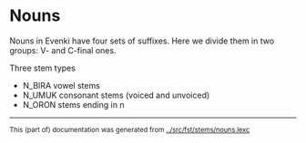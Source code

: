 # Nouns
Nouns in Evenki have four sets of suffixes. 
Here we divide them in two groups: V- and C-final ones.

Three stem types

* N_BIRA vowel stems
* N_UMUK consonant stems (voiced and unvoiced)
* N_ORON stems ending in n







* * *
<small>This (part of) documentation was generated from [../src/fst/stems/nouns.lexc](http://github.com/giellalt/lang-evn/blob/main/../src/fst/stems/nouns.lexc)</small>